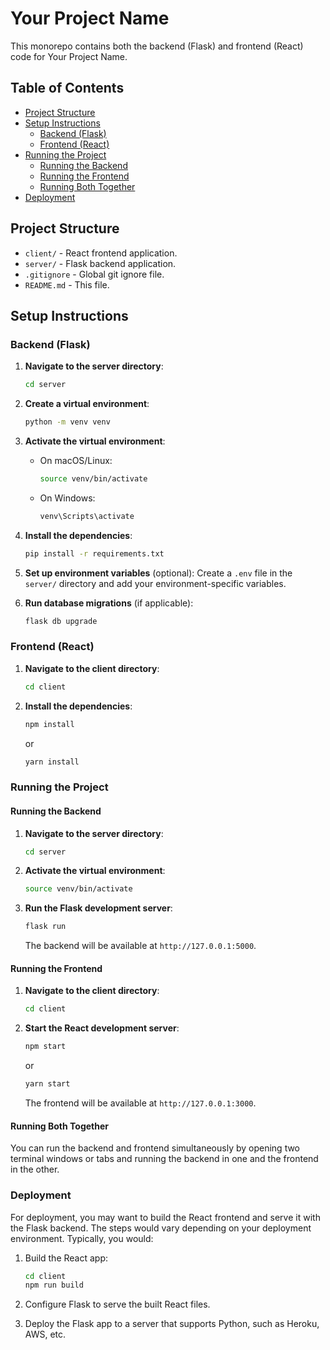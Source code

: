 # Your Project Name

This monorepo contains both the backend (Flask) and frontend (React) code for Your Project Name.

## Table of Contents

- [Project Structure](#project-structure)
- [Setup Instructions](#setup-instructions)
  - [Backend (Flask)](#backend-flask)
  - [Frontend (React)](#frontend-react)
- [Running the Project](#running-the-project)
  - [Running the Backend](#running-the-backend)
  - [Running the Frontend](#running-the-frontend)
  - [Running Both Together](#running-both-together)
- [Deployment](#deployment)

## Project Structure

- `client/` - React frontend application.
- `server/` - Flask backend application.
- `.gitignore` - Global git ignore file.
- `README.md` - This file.

## Setup Instructions

### Backend (Flask)

1. **Navigate to the server directory**:
    ```bash
    cd server
    ```

2. **Create a virtual environment**:
    ```bash
    python -m venv venv
    ```

3. **Activate the virtual environment**:
    - On macOS/Linux:
        ```bash
        source venv/bin/activate
        ```
    - On Windows:
        ```bash
        venv\Scripts\activate
        ```

4. **Install the dependencies**:
    ```bash
    pip install -r requirements.txt
    ```

5. **Set up environment variables** (optional):
    Create a `.env` file in the `server/` directory and add your environment-specific variables.

6. **Run database migrations** (if applicable):
    ```bash
    flask db upgrade
    ```

### Frontend (React)

1. **Navigate to the client directory**:
    ```bash
    cd client
    ```

2. **Install the dependencies**:
    ```bash
    npm install
    ```
    or
    ```bash
    yarn install
    ```

### Running the Project

#### Running the Backend

1. **Navigate to the server directory**:
    ```bash
    cd server
    ```

2. **Activate the virtual environment**:
    ```bash
    source venv/bin/activate
    ```

3. **Run the Flask development server**:
    ```bash
    flask run
    ```

    The backend will be available at `http://127.0.0.1:5000`.

#### Running the Frontend

1. **Navigate to the client directory**:
    ```bash
    cd client
    ```

2. **Start the React development server**:
    ```bash
    npm start
    ```
    or
    ```bash
    yarn start
    ```

    The frontend will be available at `http://127.0.0.1:3000`.

#### Running Both Together

You can run the backend and frontend simultaneously by opening two terminal windows or tabs and running the backend in one and the frontend in the other.

### Deployment

For deployment, you may want to build the React frontend and serve it with the Flask backend. The steps would vary depending on your deployment environment. Typically, you would:

1. Build the React app:
    ```bash
    cd client
    npm run build
    ```

2. Configure Flask to serve the built React files.

3. Deploy the Flask app to a server that supports Python, such as Heroku, AWS, etc.

